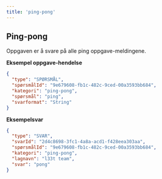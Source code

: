 ```yaml
---
title: 'ping-pong'
---
```


## Ping-pong

Oppgaven er å svare på alle ping oppgave-meldingene.

**Eksempel oppgave-hendelse**

```json
{
  "type": "SPØRSMÅL",
  "spørsmålId": "9e679608-fb1c-482c-9ced-00a3593bb684",
  "kategori": "ping-pong",
  "spørsmål": "ping",
  "svarformat": "String"
}
```

**Eksempelsvar**

```json
{
  "type": "SVAR",
  "svarId": "2d4c8698-3fc1-4a8a-acd1-f428eea303aa",
  "spørsmålId": "9e679608-fb1c-482c-9ced-00a3593bb684",
  "kategori": "ping-pong",
  "lagnavn": "l33t team",
  "svar": "pong"
}
```
